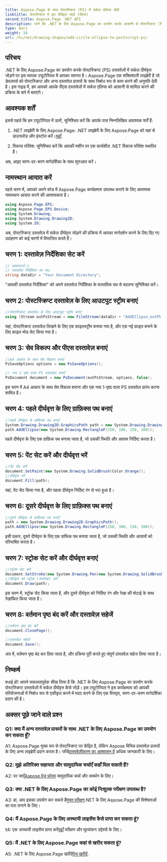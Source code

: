 ```yaml
---
title: Aspose.Page के साथ पोस्टस्क्रिप्ट (PS) में सर्कल एलिप्स जोड़ें
linktitle: पोस्टस्क्रिप्ट में वृत्त दीर्घवृत्त जोड़ें (पीएस)
second_title: Aspose.Page .NET API
description: जानें कि .NET के लिए Aspose.Page का उपयोग करके आसानी से पोस्टस्क्रिप्ट (PS) दस्तावेज़ों में सर्कल दीर्घवृत्त कैसे जोड़ें। निर्बाध एकीकरण के लिए हमारी चरण-दर-चरण मार्गदर्शिका का पालन करें।
type: docs
weight: 10
url: /hi/net/drawing-shapes/add-circle-ellipse-to-postscript-ps/
---
```

## परिचय

.NET के लिए Aspose.Page का उपयोग करके पोस्टस्क्रिप्ट (PS) दस्तावेज़ों में सर्कल दीर्घवृत्त जोड़ने पर इस व्यापक ट्यूटोरियल में आपका स्वागत है। Aspose.Page एक शक्तिशाली लाइब्रेरी है जो डेवलपर्स को पोस्टस्क्रिप्ट और अन्य दस्तावेज़ प्रारूपों के साथ निर्बाध रूप से काम करने की अनुमति देती है। इस गाइड में, हम आपको आपके पीएस दस्तावेज़ों में सर्कल एलिप्स को आसानी से शामिल करने की प्रक्रिया के बारे में बताएंगे।

## आवश्यक शर्तें

इससे पहले कि हम ट्यूटोरियल में उतरें, सुनिश्चित करें कि आपके पास निम्नलिखित आवश्यक शर्तें हैं:

1.  .NET लाइब्रेरी के लिए Aspose.Page: .NET लाइब्रेरी के लिए Aspose.Page को यहां से डाउनलोड और इंस्टॉल करें।[यहाँ](https://releases.aspose.com/page/net/).

2. विकास परिवेश: सुनिश्चित करें कि आपकी मशीन पर एक कार्यशील .NET विकास परिवेश स्थापित है।

अब, आइए चरण-दर-चरण मार्गदर्शिका के साथ शुरुआत करें।

## नामस्थान आयात करें

पहले चरण में, आपको अपने कोड में Aspose.Page कार्यक्षमता उपलब्ध कराने के लिए आवश्यक नामस्थान आयात करने की आवश्यकता है।

```csharp
using Aspose.Page.EPS;
using Aspose.Page.EPS.Device;
using System.Drawing;
using System.Drawing.Drawing2D;
using System.IO;
```

अब, पोस्टस्क्रिप्ट दस्तावेज़ में सर्कल दीर्घवृत्त जोड़ने की प्रक्रिया में आपका मार्गदर्शन करने के लिए दिए गए उदाहरण को कई चरणों में विभाजित करते हैं।

## चरण 1: दस्तावेज़ निर्देशिका सेट करें

```csharp
// एक्सस्टार्ट:1
// दस्तावेज़ निर्देशिका का पथ.
string dataDir = "Your Document Directory";
```

"आपकी दस्तावेज़ निर्देशिका" को अपने दस्तावेज़ निर्देशिका के वास्तविक पथ से बदलना सुनिश्चित करें।

## चरण 2: पोस्टस्क्रिप्ट दस्तावेज़ के लिए आउटपुट स्ट्रीम बनाएं

```csharp
//पोस्टस्क्रिप्ट दस्तावेज़ के लिए आउटपुट स्ट्रीम बनाएं
using (Stream outPsStream = new FileStream(dataDir + "AddEllipse_outPS.ps", FileMode.Create))
```

यहां, पोस्टस्क्रिप्ट दस्तावेज़ लिखने के लिए एक फ़ाइलस्ट्रीम बनाया गया है, और एक नई फ़ाइल बनाने के लिए फ़ाइल मोड सेट किया गया है।

## चरण 3: सेव विकल्प और पीएस दस्तावेज़ बनाएं

```csharp
//A4 आकार के साथ सेव विकल्प बनाएं
PsSaveOptions options = new PsSaveOptions();

// नया 1-पृष्ठ वाला PS दस्तावेज़ बनाएँ
PsDocument document = new PsDocument(outPsStream, options, false);
```

इस चरण में A4 आकार के साथ सेव विकल्प बनाना और एक नया 1-पृष्ठ वाला PS दस्तावेज़ प्रारंभ करना शामिल है।

## चरण 4: पहले दीर्घवृत्त के लिए ग्राफ़िक्स पथ बनाएं

```csharp
//पहले दीर्घवृत्त से ग्राफ़िक्स पथ बनाएं
System.Drawing.Drawing2D.GraphicsPath path = new System.Drawing.Drawing2D.GraphicsPath();
path.AddEllipse(new System.Drawing.RectangleF(250, 100, 150, 100));
```

पहले दीर्घवृत्त के लिए एक ग्राफ़िक पथ बनाया जाता है, जो उसकी स्थिति और आयाम निर्दिष्ट करता है।

## चरण 5: पेंट सेट करें और दीर्घवृत्त भरें

```csharp
//पेंट सेट करें
document.SetPaint(new System.Drawing.SolidBrush(Color.Orange));
//दीर्घवृत्त भरें
document.Fill(path);
```

यहां, पेंट सेट किया गया है, और पहला दीर्घवृत्त निर्दिष्ट रंग से भरा हुआ है।

## चरण 6: दूसरे दीर्घवृत्त के लिए ग्राफ़िक्स पथ बनाएं

```csharp
//दूसरे दीर्घवृत्त से ग्राफ़िक्स पथ बनाएँ
path = new System.Drawing.Drawing2D.GraphicsPath();
path.AddEllipse(new System.Drawing.RectangleF(250, 300, 150, 100));
```

इसी प्रकार, दूसरे दीर्घवृत्त के लिए एक ग्राफिक पथ बनाया जाता है, जो उसकी स्थिति और आयामों को परिभाषित करता है।

## चरण 7: स्ट्रोक सेट करें और दीर्घवृत्त बनाएं

```csharp
//स्ट्रोक सेट करें
document.SetStroke(new System.Drawing.Pen(new System.Drawing.SolidBrush(Color.Red), 3));
//दीर्घवृत्त को स्ट्रोक (रूपरेखा) करें
document.Draw(path);
```

इस चरण में, स्ट्रोक सेट किया जाता है, और दूसरे दीर्घवृत्त को निर्दिष्ट रंग और रेखा की मोटाई के साथ रेखांकित किया जाता है।

## चरण 8: वर्तमान पृष्ठ बंद करें और दस्तावेज़ सहेजें

```csharp
//वर्तमान पृष्ठ बंद करें
document.ClosePage();

//दस्तावेज़ सहेजें
document.Save();
```

अंत में, वर्तमान पृष्ठ बंद कर दिया जाता है, और प्रक्रिया पूरी करते हुए संपूर्ण दस्तावेज़ सहेज लिया जाता है।

## निष्कर्ष

बधाई हो! आपने सफलतापूर्वक सीख लिया है कि .NET के लिए Aspose.Page का उपयोग करके पोस्टस्क्रिप्ट दस्तावेज़ों में सर्कल दीर्घवृत्त कैसे जोड़ें। इस ट्यूटोरियल ने इस कार्यक्षमता को आपकी परियोजनाओं में निर्बाध रूप से एकीकृत करने में मदद करने के लिए एक विस्तृत, चरण-दर-चरण मार्गदर्शिका प्रदान की है।

## अक्सर पूछे जाने वाले प्रश्न

### Q1: क्या मैं अन्य दस्तावेज़ प्रारूपों के साथ .NET के लिए Aspose.Page का उपयोग कर सकता हूँ?

 A1: Aspose.Page मुख्य रूप से पोस्टस्क्रिप्ट पर केंद्रित है, लेकिन Aspose विभिन्न दस्तावेज़ प्रारूपों के लिए अन्य लाइब्रेरी प्रदान करता है। जाँचें[दस्तावेज़ीकरण का आश्वासन दें](https://reference.aspose.com/page/net/) अधिक जानकारी के लिए।

### Q2: मुझे अतिरिक्त सहायता और सामुदायिक चर्चाएँ कहाँ मिल सकती हैं?

 A2: पर जाएँ[Aspose.पेज फोरम](https://forum.aspose.com/c/page/39) सामुदायिक चर्चा और समर्थन के लिए।

### Q3: क्या .NET के लिए Aspose.Page का कोई निःशुल्क परीक्षण उपलब्ध है?

 A3: हां, आप इसका उपयोग कर सकते हैं[मुफ्त परीक्षण](https://releases.aspose.com/).NET के लिए Aspose.Page की विशेषताओं का पता लगाने के लिए।

### Q4: मैं Aspose.Page के लिए अस्थायी लाइसेंस कैसे प्राप्त कर सकता हूं?

 ए4: एक अस्थायी लाइसेंस प्राप्त करें[यहाँ](https://purchase.aspose.com/temporary-license/) परीक्षण और मूल्यांकन उद्देश्यों के लिए।

### Q5: मैं .NET के लिए Aspose.Page कहां से खरीद सकता हूं?

 A5: .NET के लिए Aspose.Page खरीदें[पेज खरीदें](https://purchase.aspose.com/buy).